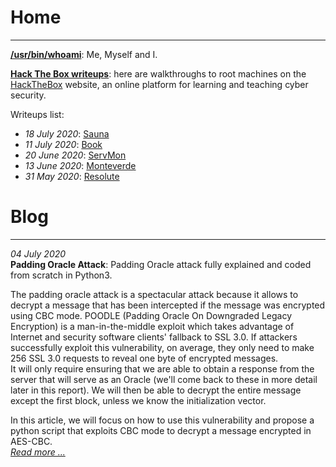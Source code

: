 # Home
* * *

**[/usr/bin/whoami](https://flast101.github.io/whoami)**: Me, Myself and I.

**[Hack The Box writeups](https://flast101.github.io/HTB-writeups/)**: here are walkthroughs to root machines on the [HackTheBox](https://www.hackthebox.eu) website, an online platform for learning and teaching cyber security.

Writeups list:   

- _18 July 2020_: [Sauna](https://flast101.github.io/HTB-writeups/sauna) 
- _11 July 2020_: [Book](https://flast101.github.io/HTB-writeups/book) 
- _20 June 2020_: [ServMon](https://flast101.github.io/HTB-writeups/servmon)  
- _13 June 2020_: [Monteverde](https://flast101.github.io/HTB-writeups/monteverde)   
- _31 May 2020_: [Resolute](https://flast101.github.io/HTB-writeups/resolute)   


# Blog
* * *

_04 July 2020_   
**Padding Oracle Attack**: Padding Oracle attack fully explained and coded from scratch in Python3.

The padding oracle attack is a spectacular attack because it allows to decrypt a message that has been intercepted if the message was encrypted using CBC mode. POODLE (Padding Oracle On Downgraded Legacy Encryption) is a man-in-the-middle exploit which takes advantage of Internet and security software clients' fallback to SSL 3.0. If attackers successfully exploit this vulnerability, on average, they only need to make 256 SSL 3.0 requests to reveal one byte of encrypted messages.   
It will only require ensuring that we are able to obtain a response from the server that will serve as an Oracle (we'll come back to these in more detail later in this report). We will then be able to decrypt the entire message except the first block, unless we know the initialization vector.   

In this article, we will focus on how to use this vulnerability and propose a python script that exploits CBC mode to decrypt a message encrypted in AES-CBC.    
_[Read more ...](https://flast101.github.io/padding-oracle-attack-explained)_   
